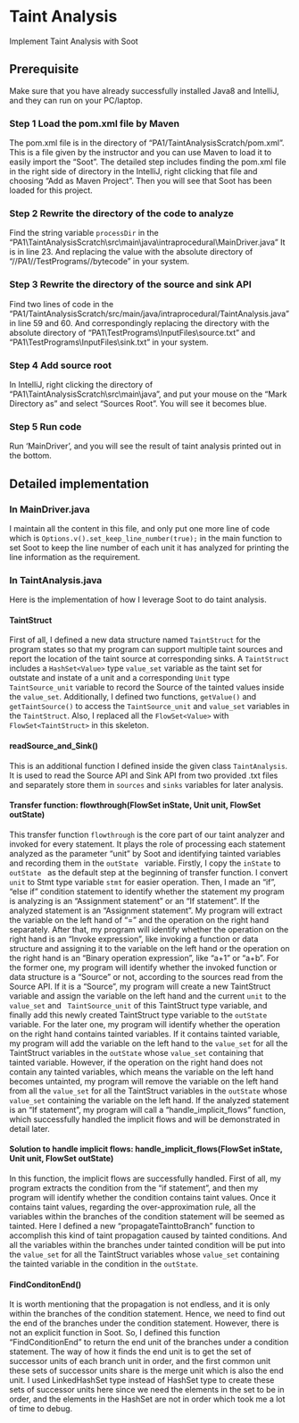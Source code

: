 # Taint Analysis
 Implement Taint Analysis with Soot

## Prerequisite
Make sure that you have already successfully installed Java8 and IntelliJ, and they can run on your PC/laptop.
### Step 1 Load the pom.xml file by Maven
The pom.xml file is in the directory of “PA1/TaintAnalysisScratch/pom.xml”. This is a file given by the instructor and you can use Maven to load it to easily import the “Soot”. The detailed step includes finding the pom.xml file in the right side of directory in the IntelliJ, right clicking that file and choosing “Add as Maven Project”. Then you will see that Soot has been loaded for this project.
### Step 2 Rewrite the directory of the code to analyze
Find the string variable `processDir` in the “PA1\TaintAnalysisScratch\src\main\java\intraprocedural\MainDriver.java” It is in line 23. And replacing the value with the absolute directory of “//PA1//TestPrograms//bytecode” in your system.
### Step 3 Rewrite the directory of the source and sink API
Find two lines of code in the “PA1/TaintAnalysisScratch/src/main/java/intraprocedural/TaintAnalysis.java” in line 59 and 60. And correspondingly replacing the directory with the absolute directory of “PA1\\TestPrograms\\InputFiles\\source.txt” and “PA1\\TestPrograms\\InputFiles\\sink.txt” in your system.
### Step 4 Add source root
In IntelliJ, right clicking the directory of “PA1\TaintAnalysisScratch\src\main\java”, and put your mouse on the “Mark Directory as” and select “Sources Root”. You will see it becomes blue.
### Step 5 Run code
Run ‘MainDriver’, and you will see the result of taint analysis printed out in the bottom.

## Detailed implementation
### In MainDriver.java
I maintain all the content in this file, and only put one more line of code which is `Options.v().set_keep_line_number(true);` in the main function to set Soot to keep the line number of each unit it has analyzed for printing the line information as the requirement.
### In TaintAnalysis.java
Here is the implementation of how I leverage Soot to do taint analysis.
#### TaintStruct
First of all, I defined a new data structure named `TaintStruct` for the program states so that my program can support multiple taint sources and report the location of the taint source at corresponding sinks. A `TaintStruct` includes a `HashSet<Value>` type `value_set` variable as the taint set for outstate and instate of a unit and a corresponding `Unit` type `TaintSource_unit` variable to record the Source of the tainted values inside the `value_set`. Additionally, I defined two functions, `getValue()` and `getTaintSource()` to access the `TaintSource_unit` and `value_set` variables in the `TaintStruct`. Also, I replaced all the `FlowSet<Value>` with `FlowSet<TaintStruct>` in this skeleton.
#### readSource_and_Sink()
This is an additional function I defined inside the given class `TaintAnalysis`. It is used to read the Source API and Sink API from two provided .txt files and separately store them in `sources` and `sinks` variables for later analysis.
#### Transfer function: flowthrough(FlowSet<TaintStruct> inState, Unit unit, FlowSet<TaintStruct> outState)
This transfer function `flowthrough` is the core part of our taint analyzer and invoked for every statement. It plays the role of processing each statement analyzed as the parameter “unit” by Soot and identifying tainted variables and recording them in the `outState ` variable. Firstly, I copy the `inState` to `outState ` as the default step at the beginning of transfer function. I convert `unit` to Stmt type variable `stmt` for easier operation. Then, I made an “if”, “else if” condition statement to identify whether the statement my program is analyzing is an “Assignment statement” or an “If statement”. 
If the analyzed statement is an “Assignment statement”. My program will extract the variable on the left hand of “=” and the operation on the right hand separately. After that, my program will identify whether the operation on the right hand is an “Invoke expression”, like invoking a function or data structure and assigning it to the variable on the left hand or the operation on the right hand is an “Binary operation expression”, like “a+1” or “a+b”. For the former one, my program will identify whether the invoked function or data structure is a “Source” or not, according to the sources read from the Source API. If it is a “Source”, my program will create a new TaintStruct variable and assign the variable on the left hand and the current `unit` to the `value_set` and ` TaintSource_unit` of this TaintStruct type variable, and finally add this newly created TaintStruct type variable to the `outState` variable. For the later one, my program will identify whether the operation on the right hand contains tainted variables. If it contains tainted variable, my program will add the variable on the left hand to the `value_set` for all the TaintStruct variables in the `outState` whose `value_set` containing that tainted variable. However, if the operation on the right hand does not contain any tainted variables, which means the variable on the left hand becomes untainted, my program will remove the variable on the left hand from all the `value_set` for all the TaintStruct variables in the `outState` whose `value_set` containing the variable on the left hand.
If the analyzed statement is an “If statement”, my program will call a “handle_implicit_flows” function, which successfully handled the implicit flows and will be demonstrated in detail later.
#### Solution to handle implicit flows: handle_implicit_flows(FlowSet<TaintStruct> inState, Unit unit, FlowSet<TaintStruct> outState)
In this function, the implicit flows are successfully handled. First of all, my program extracts the condition from the “if statement”, and then my program will identify whether the condition contains taint values. Once it contains taint values, regarding the over-approximation rule, all the variables within the branches of the condition statement will be seemed as tainted. Here I defined a new “propagateTainttoBranch” function to accomplish this kind of taint propagation caused by tainted conditions. And all the variables within the branches under tainted condition will be put into the `value_set` for all the TaintStruct variables whose `value_set` containing the tainted variable in the condition in the `outState`.
#### FindConditonEnd()
It is worth mentioning that the propagation is not endless, and it is only within the branches of the condition statement. Hence, we need to find out the end of the branches under the condition statement. However, there is not an explicit function in Soot. So, I defined this function “FindConditionEnd” to return the end unit of the branches under a condition statement. The way of how it finds the end unit is to get the set of successor units of each branch unit in order, and the first common unit these sets of successor units share is the merge unit which is also the end unit. I used LinkedHashSet type instead of HashSet type to create these sets of successor units here since we need the elements in the set to be in order, and the elements in the HashSet are not in order which took me a lot of time to debug.